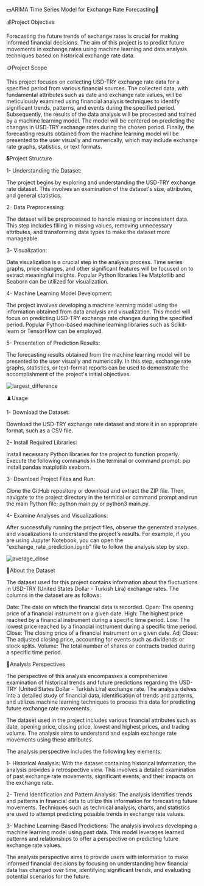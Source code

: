 💵ARIMA Time Series Model for Exchange Rate Forecasting💱

💰Project Objective

Forecasting the future trends of exchange rates is crucial for making informed financial decisions. The aim of this project is to predict future movements in exchange rates using machine learning and data analysis techniques based on historical exchange rate data.

🪙Project Scope

This project focuses on collecting USD-TRY exchange rate data for a specified period from various financial sources. The collected data, with fundamental attributes such as date and exchange rate values, will be meticulously examined using financial analysis techniques to identify significant trends, patterns, and events during the specified period. Subsequently, the results of the data analysis will be processed and trained by a machine learning model. The model will be centered on predicting the changes in USD-TRY exchange rates during the chosen period. Finally, the forecasting results obtained from the machine learning model will be presented to the user visually and numerically, which may include exchange rate graphs, statistics, or text formats.

💲Project Structure

1- Understanding the Dataset:

The project begins by exploring and understanding the USD-TRY exchange rate dataset. This involves an examination of the dataset's size, attributes, and general statistics.

2- Data Preprocessing:

The dataset will be preprocessed to handle missing or inconsistent data. This step includes filling in missing values, removing unnecessary attributes, and transforming data types to make the dataset more manageable.

3- Visualization:

Data visualization is a crucial step in the analysis process. Time series graphs, price changes, and other significant features will be focused on to extract meaningful insights. Popular Python libraries like Matplotlib and Seaborn can be utilized for visualization.

4- Machine Learning Model Development:

The project involves developing a machine learning model using the information obtained from data analysis and visualization. This model will focus on predicting USD-TRY exchange rate changes during the specified period. Popular Python-based machine learning libraries such as Scikit-learn or TensorFlow can be employed.

5- Presentation of Prediction Results:

The forecasting results obtained from the machine learning model will be presented to the user visually and numerically. In this step, exchange rate graphs, statistics, or text-format reports can be used to demonstrate the accomplishment of the project's initial objectives.

![largest_difference](https://github.com/selinolgun/ARIMA-Time-Series-Model-for-Exchange-Rate-Forecasting/assets/126022358/147ba647-8d3c-4920-8416-54a7365cecc9)

♟️Usage

1- Download the Dataset:

Download the USD-TRY exchange rate dataset and store it in an appropriate format, such as a CSV file.

2- Install Required Libraries:

Install necessary Python libraries for the project to function properly. Execute the following commands in the terminal or command prompt: pip install pandas matplotlib seaborn.

3- Download Project Files and Run:

Clone the GitHub repository or download and extract the ZIP file. Then, navigate to the project directory in the terminal or command prompt and run the main Python file: python main.py or python3 main.py.

4- Examine Analyses and Visualizations:

After successfully running the project files, observe the generated analyses and visualizations to understand the project's results. For example, if you are using Jupyter Notebook, you can open the "exchange_rate_prediction.ipynb" file to follow the analysis step by step.

![average_close](https://github.com/selinolgun/ARIMA-Time-Series-Model-for-Exchange-Rate-Forecasting/assets/126022358/5c5986c5-6168-4fab-a9f2-c08a9d5f46f6)

🚩About the Dataset

The dataset used for this project contains information about the fluctuations in USD-TRY (United States Dollar - Turkish Lira) exchange rates. The columns in the dataset are as follows:

Date: The date on which the financial data is recorded. Open: The opening price of a financial instrument on a given date. High: The highest price reached by a financial instrument during a specific time period. Low: The lowest price reached by a financial instrument during a specific time period. Close: The closing price of a financial instrument on a given date. Adj Close: The adjusted closing price, accounting for events such as dividends or stock splits. Volume: The total number of shares or contracts traded during a specific time period.

📏Analysis Perspectives

The perspective of this analysis encompasses a comprehensive examination of historical trends and future predictions regarding the USD-TRY (United States Dollar - Turkish Lira) exchange rate. The analysis delves into a detailed study of financial data, identification of trends and patterns, and utilizes machine learning techniques to process this data for predicting future exchange rate movements.

The dataset used in the project includes various financial attributes such as date, opening price, closing price, lowest and highest prices, and trading volume. The analysis aims to understand and explain exchange rate movements using these attributes.

The analysis perspective includes the following key elements:

1- Historical Analysis: With the dataset containing historical information, the analysis provides a retrospective view. This involves a detailed examination of past exchange rate movements, significant events, and their impacts on the exchange rate.

2- Trend Identification and Pattern Analysis: The analysis identifies trends and patterns in financial data to utilize this information for forecasting future movements. Techniques such as technical analysis, charts, and statistics are used to attempt predicting possible trends in exchange rate values.

3- Machine Learning-Based Predictions: The analysis involves developing a machine learning model using past data. This model leverages learned patterns and relationships to offer a perspective on predicting future exchange rate values.

The analysis perspective aims to provide users with information to make informed financial decisions by focusing on understanding how financial data has changed over time, identifying significant trends, and evaluating potential scenarios for the future.
